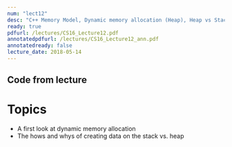 ```yaml
---
num: "lect12"
desc: "C++ Memory Model, Dynamic memory allocation (Heap), Heap vs Stack"
ready: true
pdfurl: /lectures/CS16_Lecture12.pdf
annotatedpdfurl: /lectures/CS16_Lecture12_ann.pdf
annotatedready: false
lecture_date: 2018-05-14 
---
```


## Code from lecture


# Topics

* A first look at dynamic memory allocation
* The hows and whys of creating data on the stack vs. heap



